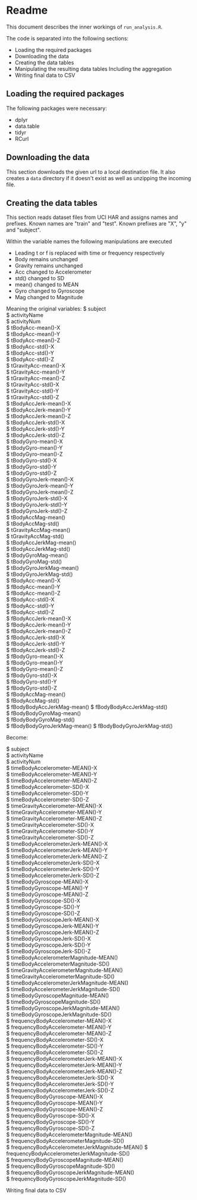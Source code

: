 # Readme 

This document describes the inner workings of `run_analysis.R`.

The code is separated into the following sections:

* Loading the required packages 
* Downloading the data
* Creating the data tables
* Manipulating the resulting data tables Including the aggregation
* Writing final data to CSV

## Loading the required packages

The following packages were necessary:
* dplyr
* data.table
* tidyr
* RCurl

## Downloading the data

This section downloads the given url to a local destination file. It also creates a `data` directory if it doesn't exist as well as unzipping the incoming file.


## Creating the data tables

This section reads dataset files from UCI HAR and assigns names and prefixes. Known names are "train" and "test". Known prefixes are "X", "y" and "subject".

Within the variable names the following manipulations are executed
* Leading t or f is replaced with time or frequency respectively
* Body remains unchanged
* Gravity remains unchanged
* Acc changed to Accelerometer
* std() changed to SD
* mean() changed to MEAN
* Gyro changed to Gyroscope
* Mag changed to Magnitude 

Meaning the original variables:
  $ subject                    
  $ activityName               
  $ activityNum                
  $ tBodyAcc-mean()-X          
  $ tBodyAcc-mean()-Y          
  $ tBodyAcc-mean()-Z          
  $ tBodyAcc-std()-X           
  $ tBodyAcc-std()-Y           
  $ tBodyAcc-std()-Z           
  $ tGravityAcc-mean()-X       
  $ tGravityAcc-mean()-Y       
  $ tGravityAcc-mean()-Z       
  $ tGravityAcc-std()-X        
  $ tGravityAcc-std()-Y        
  $ tGravityAcc-std()-Z        
  $ tBodyAccJerk-mean()-X      
  $ tBodyAccJerk-mean()-Y      
  $ tBodyAccJerk-mean()-Z      
  $ tBodyAccJerk-std()-X       
  $ tBodyAccJerk-std()-Y       
  $ tBodyAccJerk-std()-Z       
  $ tBodyGyro-mean()-X         
  $ tBodyGyro-mean()-Y         
  $ tBodyGyro-mean()-Z         
  $ tBodyGyro-std()-X          
  $ tBodyGyro-std()-Y          
  $ tBodyGyro-std()-Z          
  $ tBodyGyroJerk-mean()-X     
  $ tBodyGyroJerk-mean()-Y     
  $ tBodyGyroJerk-mean()-Z     
  $ tBodyGyroJerk-std()-X      
  $ tBodyGyroJerk-std()-Y      
  $ tBodyGyroJerk-std()-Z      
  $ tBodyAccMag-mean()         
  $ tBodyAccMag-std()          
  $ tGravityAccMag-mean()      
  $ tGravityAccMag-std()       
  $ tBodyAccJerkMag-mean()     
  $ tBodyAccJerkMag-std()      
  $ tBodyGyroMag-mean()        
  $ tBodyGyroMag-std()         
  $ tBodyGyroJerkMag-mean()    
  $ tBodyGyroJerkMag-std()     
  $ fBodyAcc-mean()-X          
  $ fBodyAcc-mean()-Y          
  $ fBodyAcc-mean()-Z          
  $ fBodyAcc-std()-X           
  $ fBodyAcc-std()-Y           
  $ fBodyAcc-std()-Z           
  $ fBodyAccJerk-mean()-X      
  $ fBodyAccJerk-mean()-Y      
  $ fBodyAccJerk-mean()-Z      
  $ fBodyAccJerk-std()-X       
  $ fBodyAccJerk-std()-Y       
  $ fBodyAccJerk-std()-Z       
  $ fBodyGyro-mean()-X         
  $ fBodyGyro-mean()-Y         
  $ fBodyGyro-mean()-Z         
  $ fBodyGyro-std()-X          
  $ fBodyGyro-std()-Y          
  $ fBodyGyro-std()-Z          
  $ fBodyAccMag-mean()         
  $ fBodyAccMag-std()          
  $ fBodyBodyAccJerkMag-mean() 
  $ fBodyBodyAccJerkMag-std()  
  $ fBodyBodyGyroMag-mean()    
  $ fBodyBodyGyroMag-std()     
  $ fBodyBodyGyroJerkMag-mean()
  $ fBodyBodyGyroJerkMag-std()

Become:


  $ subject                                       
  $ activityName                                  
  $ activityNum                                   
  $ timeBodyAccelerometer-MEAN()-X                
  $ timeBodyAccelerometer-MEAN()-Y                
  $ timeBodyAccelerometer-MEAN()-Z                
  $ timeBodyAccelerometer-SD()-X                  
  $ timeBodyAccelerometer-SD()-Y                  
  $ timeBodyAccelerometer-SD()-Z                  
  $ timeGravityAccelerometer-MEAN()-X             
  $ timeGravityAccelerometer-MEAN()-Y             
  $ timeGravityAccelerometer-MEAN()-Z             
  $ timeGravityAccelerometer-SD()-X               
  $ timeGravityAccelerometer-SD()-Y               
  $ timeGravityAccelerometer-SD()-Z               
  $ timeBodyAccelerometerJerk-MEAN()-X            
  $ timeBodyAccelerometerJerk-MEAN()-Y            
  $ timeBodyAccelerometerJerk-MEAN()-Z            
  $ timeBodyAccelerometerJerk-SD()-X              
  $ timeBodyAccelerometerJerk-SD()-Y              
  $ timeBodyAccelerometerJerk-SD()-Z              
  $ timeBodyGyroscope-MEAN()-X                    
  $ timeBodyGyroscope-MEAN()-Y                    
  $ timeBodyGyroscope-MEAN()-Z                    
  $ timeBodyGyroscope-SD()-X                      
  $ timeBodyGyroscope-SD()-Y                      
  $ timeBodyGyroscope-SD()-Z                      
  $ timeBodyGyroscopeJerk-MEAN()-X                
  $ timeBodyGyroscopeJerk-MEAN()-Y                
  $ timeBodyGyroscopeJerk-MEAN()-Z                
  $ timeBodyGyroscopeJerk-SD()-X                  
  $ timeBodyGyroscopeJerk-SD()-Y                  
  $ timeBodyGyroscopeJerk-SD()-Z                  
  $ timeBodyAccelerometerMagnitude-MEAN()         
  $ timeBodyAccelerometerMagnitude-SD()           
  $ timeGravityAccelerometerMagnitude-MEAN()      
  $ timeGravityAccelerometerMagnitude-SD()        
  $ timeBodyAccelerometerJerkMagnitude-MEAN()     
  $ timeBodyAccelerometerJerkMagnitude-SD()       
  $ timeBodyGyroscopeMagnitude-MEAN()             
  $ timeBodyGyroscopeMagnitude-SD()               
  $ timeBodyGyroscopeJerkMagnitude-MEAN()         
  $ timeBodyGyroscopeJerkMagnitude-SD()           
  $ frequencyBodyAccelerometer-MEAN()-X           
  $ frequencyBodyAccelerometer-MEAN()-Y           
  $ frequencyBodyAccelerometer-MEAN()-Z           
  $ frequencyBodyAccelerometer-SD()-X             
  $ frequencyBodyAccelerometer-SD()-Y             
  $ frequencyBodyAccelerometer-SD()-Z             
  $ frequencyBodyAccelerometerJerk-MEAN()-X       
  $ frequencyBodyAccelerometerJerk-MEAN()-Y       
  $ frequencyBodyAccelerometerJerk-MEAN()-Z       
  $ frequencyBodyAccelerometerJerk-SD()-X         
  $ frequencyBodyAccelerometerJerk-SD()-Y         
  $ frequencyBodyAccelerometerJerk-SD()-Z         
  $ frequencyBodyGyroscope-MEAN()-X               
  $ frequencyBodyGyroscope-MEAN()-Y               
  $ frequencyBodyGyroscope-MEAN()-Z               
  $ frequencyBodyGyroscope-SD()-X                 
  $ frequencyBodyGyroscope-SD()-Y                 
  $ frequencyBodyGyroscope-SD()-Z                 
  $ frequencyBodyAccelerometerMagnitude-MEAN()    
  $ frequencyBodyAccelerometerMagnitude-SD()      
  $ frequencyBodyAccelerometerJerkMagnitude-MEAN()
  $ frequencyBodyAccelerometerJerkMagnitude-SD()  
  $ frequencyBodyGyroscopeMagnitude-MEAN()        
  $ frequencyBodyGyroscopeMagnitude-SD()          
  $ frequencyBodyGyroscopeJerkMagnitude-MEAN()    
  $ frequencyBodyGyroscopeJerkMagnitude-SD()    

 Writing final data to CSV


